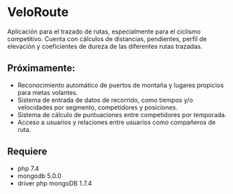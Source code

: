 # VeloRoute

Aplicación para el trazado de rutas, especialmente para el ciclismo competitivo. Cuenta con cálculos de distancias, pendientes, 
perfil de elevación y coeficientes de dureza de las diferentes rutas trazadas. 

## Próximamente:

- Reconocimiento automático de puertos de montaña y lugares propicios para metas volantes.
- Sistema de entrada de datos de recorrido, como tiempos y/o velocidades por segmento, competidores y posiciones.
- Sistema de cálculo de puntuaciones entre competidores por temporada.
- Acceso a usuarios y relaciones entre usuarios como compañeros de ruta.

## Requiere
- php 7.4
- mongodb 5.0.0
- driver php mongoDB 1.7.4

